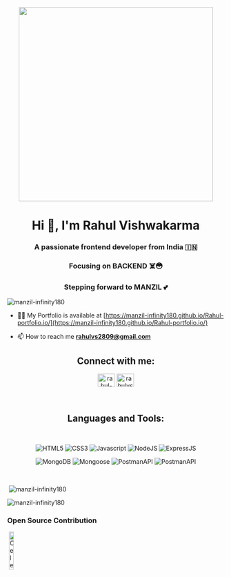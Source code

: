 <div align="center" >
<img align="center" src="https://cdn.dribbble.com/users/1059583/screenshots/4171367/coding-freak.gif" width="450px" margin="50% 50%"> 
</div>


<h1 align="center">Hi 👋, I'm Rahul Vishwakarma </h1>
<h3 align="center">A passionate frontend developer from India 🇮🇳</h3>
<h3 align="center">Focusing on BACKEND ☠️😳</h3>
<h3 align="center">Stepping forward to MANZIL 💕</h3>


 <p align="left"> <img src="https://komarev.com/ghpvc/?username=manzil-infinity180&label=Profile%20views&color=0e75b6&style=flat" alt="manzil-infinity180" /> </p> 



- 👨‍💻 My Portfolio is available at [https://manzil-infinity180.github.io/Rahul-portfolio.io/](https://manzil-infinity180.github.io/Rahul-portfolio.io/)

- 📫 How to reach me **rahulvs2809@gmail.com**
<div align="center">
 <h2>Connect with me:</h2>
<p>
  
<a href="https://linkedin.com/in/rahul-vishwakarma-553874256" target="blank"><img align="center" src="https://raw.githubusercontent.com/rahuldkjain/github-profile-readme-generator/master/src/images/icons/Social/linked-in-alt.svg" alt="rahul-vishwakarma-553874256" height="30" width="40" /></a>
<a href="https://www.hackerrank.com/rahulvs2809" target="blank"><img align="center" src="https://raw.githubusercontent.com/rahuldkjain/github-profile-readme-generator/master/src/images/icons/Social/hackerrank.svg" alt="rahulvs2809" height="30" width="40" /></a>
</p>
</div>

<br>
<div align="center" >
<h2>Languages and Tools:</h2>
 <br>
 
![HTML5](https://img.shields.io/badge/HTML5-E34F26?style=for-the-badge&logo=html5&logoColor=white) 
![CSS3](https://img.shields.io/badge/CSS3-1572B6?style=for-the-badge&logo=css3&logoColor=white)
![Javascript](https://img.shields.io/badge/Javascript-F7DF1E?style=for-the-badge&logo=javascript&logoColor=black)
![NodeJS](https://img.shields.io/badge/Node.Js-44883e?style=for-the-badge&logo=node.js&logoColor=black)
![ExpressJS](https://img.shields.io/badge/express_JS-F7DF1E?style=for-the-badge&logo=express&logoColor=black)

![MongoDB](https://img.shields.io/badge/mongoDB-00684A?style=for-the-badge&logo=mongodb&logoColor=green)
![Mongoose](https://img.shields.io/badge/Mongoose-8A3333?style=for-the-badge&logo=mongoose&logoColor=green)
![PostmanAPI](https://img.shields.io/badge/Postman_API-orange?style=for-the-badge&logo=postman&logoColor=white)
![PostmanAPI](https://img.shields.io/badge/C/C++-blue?style=for-the-badge&logo=cpp&logoColor=white)

</div>

<br>

<!-- <p><img align="left" src="https://github-readme-stats.vercel.app/api/top-langs?username=manzil-infinity180&show_icons=true&locale=en&layout=compact" alt="manzil-infinity180" /></p> -->

 <p>&nbsp;<img align="center" src="https://github-readme-stats.vercel.app/api?username=manzil-infinity180&show_icons=true&locale=en" alt="manzil-infinity180" /></p> 

<p><img align="center" src="https://github-readme-streak-stats.herokuapp.com/?user=manzil-infinity180&" alt="manzil-infinity180" /></p>
 
<h3 align="left">Open Source Contribution</h3>
 <p>&nbsp;<img align="center" width="15%" height="15%" src="https://github.com/manzil-infinity180/manzil-infinity180/assets/119070053/34f564f7-bf63-4fd8-bc3c-32bab49cc5ab" alt="Celestia-Contributor" /></p> 


